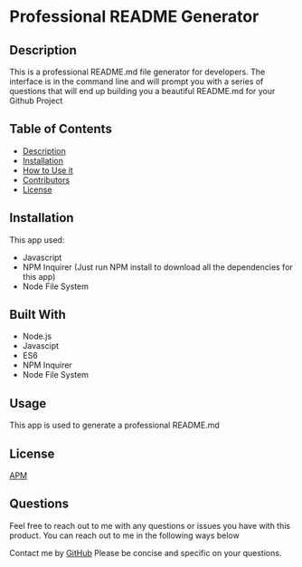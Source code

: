 # Professional README Generator 

  ## Description
  This is a professional README.md file generator for developers.  The interface is in the command line and will prompt you with a series of questions that will end up building you a beautiful README.md for your Github Project
 
  ## Table of Contents
 
  - [Description](##Description)
  - [Installation](##Installation)
  - [How to Use it](##Usage)
  - [Contributors](##Contributors)
  - [License](##License)
 
  ## Installation
  This app used:
  - Javascript
  - NPM Inquirer (Just run NPM install to download all the dependencies for this app)
  - Node File System

  ## Built With
  - Node.js
  - Javascipt
  - ES6
  - NPM Inquirer
  - Node File System
 
  ## Usage
  This app is used to generate a professional README.md
 
  ## License

  [APM](https://img.shields.io/badge/APM-MIT-green)

  ## Questions
  Feel free to reach out to me with any questions or issues you have with this product. You can reach out to me in the following ways below

  Contact me by [GitHub]("https://github.com/bdrawe) 
  Please be concise and specific on your questions.



